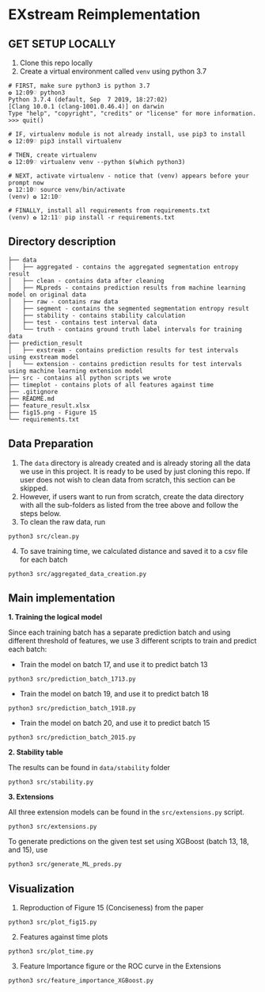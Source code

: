 # EXstream Reimplementation

## GET SETUP LOCALLY
1. Clone this repo locally
2. Create a virtual environment called `venv` using python 3.7
```
# FIRST, make sure python3 is python 3.7
✿ 12:09♡ python3
Python 3.7.4 (default, Sep  7 2019, 18:27:02)
[Clang 10.0.1 (clang-1001.0.46.4)] on darwin
Type "help", "copyright", "credits" or "license" for more information.
>>> quit()

# IF, virtualenv module is not already install, use pip3 to install
✿ 12:09♡ pip3 install virtualenv

# THEN, create virtualenv
✿ 12:09♡ virtualenv venv --python $(which python3)

# NEXT, activate virtualenv - notice that (venv) appears before your prompt now
✿ 12:10♡ source venv/bin/activate
(venv) ✿ 12:10♡ 

# FINALLY, install all requirements from requirements.txt
(venv) ✿ 12:11♡ pip install -r requirements.txt
```
## Directory description
```
├── data
│   ├── aggregated - contains the aggregated segmentation entropy result
│   ├── clean - contains data after cleaning
│   ├── MLpreds - contains prediction results from machine learning model on original data
│   ├── raw - contains raw data
│   ├── segment - contains the segmented segmentation entropy result
│   ├── stability - contains stability calculation
│   ├── test - contains test interval data
│   └── truth - contains ground truth label intervals for training data
├── prediction_result
│   ├── exstream - contains prediction results for test intervals using exstream model
│   └── extension - contains prediction results for test intervals using machine learning extension model
├── src - contains all python scripts we wrote
├── timeplot - contains plots of all features against time
├── .gitignore
├── README.md
├── feature_result.xlsx
├── fig15.png - Figure 15
└── requirements.txt 
```
## Data Preparation
1. The `data` directory is already created and is already storing all the data we use in this project. It is ready to be used by just cloning this repo. If user does not wish to clean data from scratch, this section can be skipped. 
2. However, if users want to run from scratch, create the data directory with all the sub-folders as listed from the tree above and follow the steps below.
3. To clean the raw data, run
```
python3 src/clean.py
```
4. To save training time, we calculated distance and saved it to a csv file for each batch 
```
python3 src/aggregated_data_creation.py
```

## Main implementation
**1. Training the logical model**

Since each training batch has a separate prediction batch and using different threshold of features, we use 3 different scripts to train and predict each batch:

- Train the model on batch 17, and use it to predict batch 13
```
python3 src/prediction_batch_1713.py
```
- Train the model on batch 19, and use it to predict batch 18
```
python3 src/prediction_batch_1918.py
```
- Train the model on batch 20, and use it to predict batch 15
```
python3 src/prediction_batch_2015.py
```

**2. Stability table**

The results can be found in `data/stability` folder 

```
python3 src/stability.py
```

**3. Extensions**

All three extension models can be found in the `src/extensions.py` script.

```
python3 src/extensions.py
```

To generate predictions on the given test set using XGBoost (batch 13, 18, and 15), use
```
python3 src/generate_ML_preds.py
```


## Visualization
1. Reproduction of Figure 15 (Conciseness) from the paper

```
python3 src/plot_fig15.py
```
2. Features against time plots

```
python3 src/plot_time.py
```
3. Feature Importance figure or the ROC curve in the Extensions

```
python3 src/feature_importance_XGBoost.py
```
